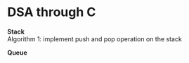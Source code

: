 # DSA through C

<b>Stack</b>
  <br>Algorithm 1: implement push and pop operation on the stack

<b>Queue
